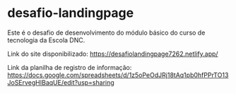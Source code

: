 # desafio-landingpage
Este é o desafio de desenvolvimento do módulo básico do curso de tecnologia da Escola DNC. 

Link do site disponibilizado: https://desafiolandingpage7262.netlify.app/

Link da planilha de registro de informação: https://docs.google.com/spreadsheets/d/1z5oPeOdJRj18tAq1pb0hfPPrTO13JoSErvegHIBaqUE/edit?usp=sharing
